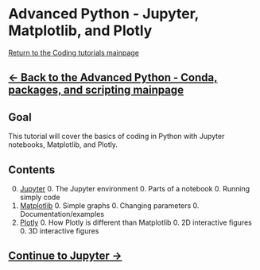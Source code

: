 # Advanced Python - Jupyter, Matplotlib, and Plotly

[Return to the Coding tutorials mainpage](https://luger-lab.github.io/coding-tutorials/)

## [&larr; Back to the Advanced Python - Conda, packages, and scripting mainpage](https://luger-lab.github.io/coding-tutorials/advanced_python_code/)

## Goal
This tutorial will cover the basics of coding in Python with Jupyter notebooks, Matplotlib, and Plotly.

## Contents
0. [Jupyter](https://luger-lab.github.io/coding-tutorials/advanced_python_graphing/jupyter)
    0. The Jupyter environment
    0. Parts of a notebook
    0. Running simply code
0. [Matplotlib](https://luger-lab.github.io/coding-tutorials/advanced_python_graphing/matplotlib)
    0. Simple graphs
    0. Changing parameters
    0. Documentation/examples
0. [Plotly](https://luger-lab.github.io/coding-tutorials/advanced_python_graphing/plotly)
    0. How Plotly is different than Matplotlib
    0. 2D interactive figures
    0. 3D interactive figures

## [Continue to Jupyter &rarr;](https://luger-lab.github.io/coding-tutorials/advanced_python_graphing/jupyter)
